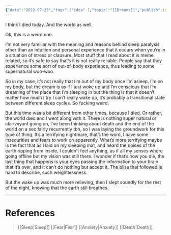 ```yaml
---
{"date":"2022-07-25","tags":["idea" ],"topic":"[[Dreams]]","publish":true,"PassFrontmatter":true}
---
```


I think I died today. And the world as well.

Ok, this is a weird one.

I’m not very familiar with the meaning and reasons behind sleep paralysis other than an intuition and personal experience that it occurs when you’re in a situation of stress or clausure. Most stuff that I read about it is meme related, so it’s safe to say that’s it is not really reliable. People say that they experience some sort of out-of-body experience, thus leading to some supernatural woo-woo.

So in my case, it’s not really that I’m out of my body once I’m asleep. I’m on my body, but the dream is as if I just woke up and I’m conscious that I’m dreaming of the place that I’m sleeping in but the thing is that it doesn’t matter how much I try I can’t really wake up, it’s probably a transitional state between different sleep cycles. So fucking weird.

But this time was a bit different from other times, because I died. Or rather, the world died and I went along with it. There is nothing super natural or clairvoyant going on, I’ve been thinking about death and the end of the world on a sec fairly recurrently tbh, so I was laying the groundwork for this type of thing. It’s a terrifying nightmare, that’s the word, I have some insecurities and fears to work on apparently. What’s more terrifying maybe is the fact that as I laid on my sleeping mat, and heard the noises of the earth ripping from inside, I couldn’t feel anything, as if all my senses where going offline but my vision was still there. I wonder if that’s how you die, the last thing that happens is your eyes passing the information to your brain that it’s over, and it can’t do nothing but accept it. The bliss that followed is hard to describe, such weightlessness.

But the wake up was much more relieving, then I slept soundly for the rest of the night, knowing that the earth still breathes.

---
# References
>[[Sleep\|Sleep]]
>[[Fear\|Fear]]
>[[Anxiety\|Anxiety]]
>[[Death\|Death]]


